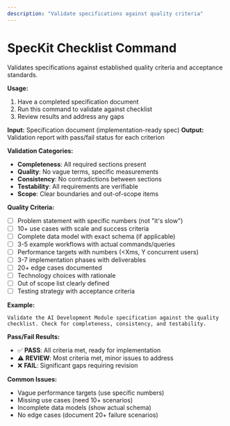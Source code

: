 ```yaml
---
description: "Validate specifications against quality criteria"
---
```


# SpecKit Checklist Command

Validates specifications against established quality criteria and acceptance standards.

**Usage:**
1. Have a completed specification document
2. Run this command to validate against checklist
3. Review results and address any gaps

**Input:** Specification document (implementation-ready spec)
**Output:** Validation report with pass/fail status for each criterion

**Validation Categories:**
- **Completeness**: All required sections present
- **Quality**: No vague terms, specific measurements
- **Consistency**: No contradictions between sections
- **Testability**: All requirements are verifiable
- **Scope**: Clear boundaries and out-of-scope items

**Quality Criteria:**
- [ ] Problem statement with specific numbers (not "it's slow")
- [ ] 10+ use cases with scale and success criteria
- [ ] Complete data model with exact schema (if applicable)
- [ ] 3-5 example workflows with actual commands/queries
- [ ] Performance targets with numbers (<Xms, Y concurrent users)
- [ ] 3-7 implementation phases with deliverables
- [ ] 20+ edge cases documented
- [ ] Technology choices with rationale
- [ ] Out of scope list clearly defined
- [ ] Testing strategy with acceptance criteria

**Example:**
```
Validate the AI Development Module specification against the quality checklist. Check for completeness, consistency, and testability.
```

**Pass/Fail Results:**
- ✅ **PASS**: All criteria met, ready for implementation
- ⚠️ **REVIEW**: Most criteria met, minor issues to address
- ❌ **FAIL**: Significant gaps requiring revision

**Common Issues:**
- Vague performance targets (use specific numbers)
- Missing use cases (need 10+ scenarios)
- Incomplete data models (show actual schema)
- No edge cases (document 20+ failure scenarios)


